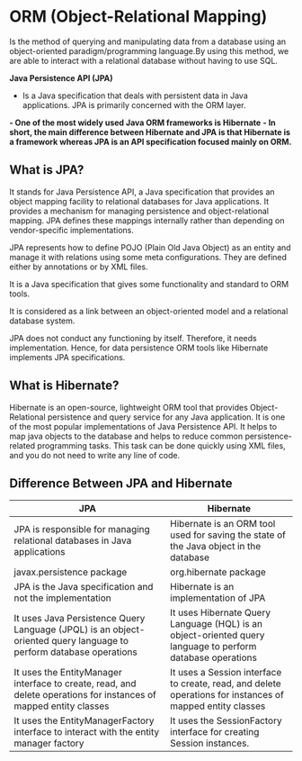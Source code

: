 # ORM (Object-Relational Mapping)
<p>Is the method of querying and manipulating data from a database using an object-oriented paradigm/programming language.By using this method, we are able to interact with a relational database without having to use SQL.

**Java Persistence API (JPA)**
- Is a Java specification that deals with persistent data in Java applications. JPA is primarily concerned with the ORM layer.

**- One of the most widely used Java ORM frameworks is Hibernate**
**- In short, the main difference between Hibernate and JPA is that Hibernate is a framework whereas JPA is an API specification focused mainly on ORM.**

## What is JPA?
<p> It stands for Java Persistence API, a Java specification that provides an object mapping facility to relational databases for Java applications. It provides a mechanism for managing persistence and object-relational mapping. JPA defines these mappings internally rather than depending on vendor-specific implementations.

<p>JPA represents how to define POJO (Plain Old Java Object) as an entity and manage it with relations using some meta configurations. They are defined either by annotations or by XML files.

<p>It is a Java specification that gives some functionality and standard to ORM tools.
<p>It is considered as a link between an object-oriented model and a relational database system.
<p>JPA does not conduct any functioning by itself. Therefore, it needs implementation. Hence, for data persistence ORM tools like Hibernate implements JPA specifications.

## What is Hibernate?
<p>Hibernate is an open-source, lightweight ORM tool that provides Object-Relational persistence and query service for any Java application.
It is one of the most popular implementations of Java Persistence API.
It helps to map java objects to the database and helps to reduce common persistence-related programming tasks. This task can be done quickly using XML files, and you do not need to write any line of code.

## Difference Between JPA and Hibernate
| JPA | Hibernate |
|--------------- |---------------|
|JPA is responsible for managing relational databases in Java applications|Hibernate is an ORM tool used for saving the state of the Java object in the database|
|javax.persistence package |org.hibernate package|
|JPA is the Java specification and not the implementation|Hibernate is an implementation of JPA|
|It uses Java Persistence Query Language (JPQL) is an object-oriented query language to perform database operations|It uses Hibernate Query Language (HQL) is an object-oriented query language to perform database operations|
|It uses the EntityManager interface to create, read, and delete operations for instances of mapped entity classes|It uses a Session interface to create, read, and delete operations for instances of mapped entity classes|
|It  uses the EntityManagerFactory interface to interact with the entity manager factory|It uses the SessionFactory interface for creating Session instances.|


